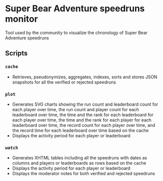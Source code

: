 # Super Bear Adventure speedruns monitor

Tool used by the community to visualize the chronology of Super Bear Adventure speedruns

## Scripts

### `cache`

- Retrieves, pseudonymizes, aggregates, indexes, sorts and stores JSON snapshots for all the verified or rejected speedruns

### `plot`

- Generates SVG charts showing the run count and leaderboard count for each player over time, the run count and player count for each leaderboard over time, the time and the rank for each leaderboard for each player over time, the time and the rank for each player for each leaderboard over time, the record count for each player over time, and the record time for each leaderboard over time based on the cache
- Displays the activity period for each player or leaderboard

### `watch`

- Generates XHTML tables including all the speedruns with dates as columns and players or leaderboards as rows based on the cache
- Displays the activity period for each player or leaderboard
- Displays the moderator notes for both verified and rejected speedruns
